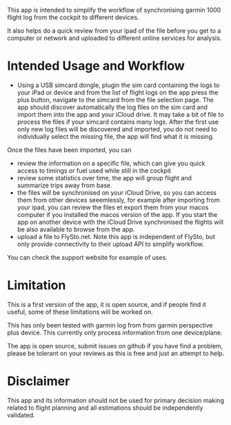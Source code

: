 This app is intended to simplify the workflow of synchronising garmin 1000 flight log from the cockpit to different devices. 

It also helps do a quick review from your ipad of the file before you get to a computer or network and uploaded to different online services for analysis.

# Intended Usage and Workflow

- Using a USB simcard dongle, plugin the sim card containing the logs to your iPad or device and from the list of flight logs on the app press the plus button, navigate to the simcard from the file selection page. The app should discover automatically the log files on the sim card and import them into the app and your iCloud drive. It may take a bit of file to process the files if your simcard contains many logs. After the first use only new log files will be discovered and imported, you do not need to individually select the missing file, the app will find what it is missing.

Once the files have been imported, you can

- review the information on a specific file, which can give you quick access to timings or fuel used while still in the cockpit
- review some statistics over time, the app will group flight and summarize trips away from base.
- the files will be synchronised on your iCloud Drive, so you can access them from other devices seeemlessly, for example after importing from your ipad, you can review the files et export them from your macos computer if you installed the macos version of the app. If you start the app on another device with the iCloud Drive synchronised the flights will be also available to browse from the app.
- upload a file to FlySto.net. Note this app is independent of FlySto, but only provide connectivity to their upload API to simplify workflow.

You can check the support website for example of uses.

# Limitation

This is a first version of the app, it is open source, and if people find it useful, some of these limitations will be worked on.

This has only been tested with garmin log from from garmin perspective plus device. 
This currently only process information from one device/plane.

The app is open source, submit issues on github if you have find a problem, please be tolerant on your reviews as this is free and just an attempt to help.

# Disclaimer

This app and its information should not be used for primary decision making related to flight planning and all estimations should be independently validated.

